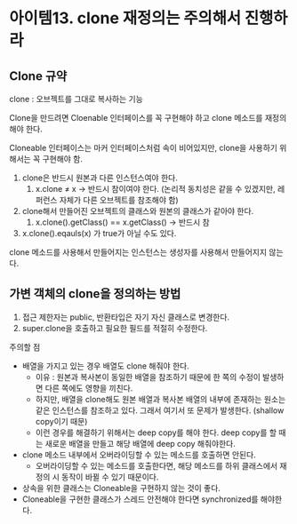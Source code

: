 # 아이템13. clone 재정의는 주의해서 진행하라

## Clone 규약

clone : 오브젝트를 그대로 복사하는 기능

Clone을 만드려면 Cloenable 인터페이스를 꼭 구현해야 하고 clone 메소드를 재정의해야 한다.

Cloneable 인터페이스는 마커 인터페이스처럼 속이 비어있지만, clone을 사용하기 위해서는 꼭 구현해야 함.

1. clone은 반드시 원본과 다른 인스턴스여야 한다.
   1. x.clone ≠ x → 반드시 참이여야 한다. (논리적 동치성은 같을 수 있겠지만, 레퍼런스 자체가 다른 오브젝트를 참조해야 함)
2. clone해서 만들어진 오브젝트의 클래스와 원본의 클래스가 같아야 한다.
   1. x.clone().getClass() == x.getClass() → 반드시 참
3. x.clone().eqauls(x) 가 true가 아닐 수도 있다.

clone 메소드를 사용해서 만들어지는 인스턴스는 생성자를 사용해서 만들어지지 않는다.

## 가변 객체의 clone을 정의하는 방법

1. 접근 제한자는 public, 반환타입은 자기 자신 클래스로 변경한다.
2. super.clone을 호출하고 필요한 필드를 적절히 수정한다.

주의할 점

- 배열을 가지고 있는 경우 배열도 clone 해줘야 한다.
  - 이유 : 원본과 복사본이 동일한 배열을 참조하기 때문에 한 쪽의 수정이 발생하면 다른 쪽에도 영향을 끼친다.
  - 하지만, 배열을 clone해도 원본 배열과 복사본 배열의 내부에 존재하는 원소는 같은 인스턴스를 참조하고 있다. 그래서 여기서 또 문제가 발생한다. (shallow copy이기 때문)
  - 이런 경우를 해결하기 위해서는 deep copy를 해야 한다.
    deep copy를 할 때는 새로운 배열을 만들고 해당 배열에 deep copy 해줘야한다.
- clone 메소드 내부에서 오버라이딩할 수 있는 메소드를 호출하면 안된다.
  - 오버라이딩할 수 있는 메소드를 호출한다면, 해당 메소드를 하위 클래스에서 재정의 시 동작이 바뀔 수 있기 때문이다.
- 상속을 위한 클래스는 Cloneable을 구현하지 않는 것이 좋다.
- Cloneable을 구현한 클래스가 스레드 안전해야 한다면 synchronized를 해야한다.
